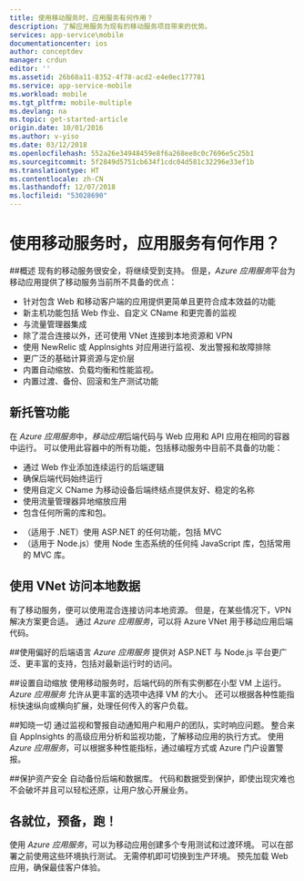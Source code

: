 ```yaml
---
title: 使用移动服务时，应用服务有何作用？
description: 了解应用服务为现有的移动服务项目带来的优势。
services: app-service\mobile
documentationcenter: ios
author: conceptdev
manager: crdun
editor: ''
ms.assetid: 26b68a11-8352-4f78-acd2-e4e0ec177781
ms.service: app-service-mobile
ms.workload: mobile
ms.tgt_pltfrm: mobile-multiple
ms.devlang: na
ms.topic: get-started-article
origin.date: 10/01/2016
ms.author: v-yiso
ms.date: 03/12/2018
ms.openlocfilehash: 552a26e34948459e8f6a268ee8c0c7696e5c25b1
ms.sourcegitcommit: 5f2849d5751cb634f1cdc04d581c32296e33ef1b
ms.translationtype: HT
ms.contentlocale: zh-CN
ms.lasthandoff: 12/07/2018
ms.locfileid: "53028690"
---
```

# <a name="getting-started"> </a>使用移动服务时，应用服务有何作用？

##<a name="overview"></a>概述
现有的移动服务很安全，将继续受到支持。 但是，*Azure 应用服务*平台为移动应用提供了移动服务当前所不具备的优点：

- 针对包含 Web 和移动客户端的应用提供更简单且更符合成本效益的功能
- 新主机功能包括 Web 作业、自定义 CName 和更完善的监视
- 与流量管理器集成
- 除了混合连接以外，还可使用 VNet 连接到本地资源和 VPN
- 使用 NewRelic 或 AppInsights 对应用进行监视、发出警报和故障排除
- 更广泛的基础计算资源与定价层
- 内置自动缩放、负载均衡和性能监视。
- 内置过渡、备份、回滚和生产测试功能

## <a name="new-hosting-features"></a>新托管功能
在 *Azure 应用服务*中，*移动应用*后端代码与 Web 应用和 API 应用在相同的容器中运行。 可以使用此容器中的所有功能，包括移动服务中目前不具备的功能：

- 通过 Web 作业添加连续运行的后端逻辑
- 确保后端代码始终运行
- 使用自定义 CName 为移动设备后端终结点提供友好、稳定的名称
- 使用流量管理器异地缩放应用
- 包含任何所需的库和包。
* （适用于 .NET）使用 ASP.NET 的任何功能，包括 MVC
* （适用于 Node.js）使用 Node 生态系统的任何纯 JavaScript 库，包括常用的 MVC 库。

## <a name="access-on-premises-data-using-vnet"></a>使用 VNet 访问本地数据
有了移动服务，便可以使用混合连接访问本地资源。 但是，在某些情况下，VPN 解决方案更合适。 通过 *Azure 应用服务*，可以将 Azure VNet 用于移动应用后端代码。

##<a name="use-your-favorite-backend-language"></a>使用偏好的后端语言
*Azure 应用服务* 提供对 ASP.NET 与 Node.js 平台更广泛、更丰富的支持，包括对最新运行时的访问。

##<a name="set-up-automatic-scale"></a>设置自动缩放
使用移动服务时，后端代码的所有实例都在小型 VM 上运行。 *Azure 应用服务* 允许从更丰富的选项中选择 VM 的大小。 还可以根据各种性能指标快速纵向或横向扩展，处理任何传入的客户负载。

##<a name="be-in-the-know"></a>知晓一切
通过监视和警报自动通知用户和用户的团队，实时响应问题。 整合来自 AppInsights 的高级应用分析和监视功能，了解移动应用的执行方式。 使用 *Azure 应用服务*，可以根据多种性能指标，通过编程方式或 Azure 门户设置警报。

##<a name="keep-your-assets-safe"></a>保护资产安全
自动备份后端和数据库。 代码和数据受到保护，即使出现灾难也不会破坏并且可以轻松还原，让用户放心开展业务。

## <a name="ready-stage-go"></a>各就位，预备，跑！
使用 *Azure 应用服务*，可以为移动应用创建多个专用测试和过渡环境。 可以在部署之前使用这些环境执行测试。 无需停机即可切换到生产环境。 预先加载 Web 应用，确保最佳客户体验。

<!--Update_Description: update meta data only-->